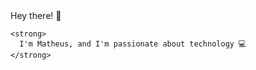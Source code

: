 <div id="header" align="left">
  <div style="display: flex; flex-direction: column">
    Hey there! 🖖
  
    <strong>
      I'm Matheus, and I'm passionate about technology 💻
    </strong>
  </div>

  <br>

  
</div>
